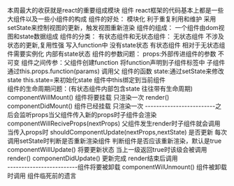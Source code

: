 本周最大的收获就是react的重要组成模块 组件
    react框架的代码基本上都是一些大组件以及一些小组件的构成
    组件的好处：
        模块化 利于重复利用和维护 采用setState来控制视图的更新，触发视图重新渲染
    组件的组成：
        一个组件由dom视图和state数据组成
    组件的分类：
        有状态组件和无状态组件：
             无状态组件 
                不涉及状态的更新,复用性强 写入function中 没有state状态
             有状态组件
                相对于无状态组件需要实例化  内部有state状态
    组件的参数问题：
        props:外部传进组件的参数 不可变 
        组件之间传参：父组件创建function 将function声明到子组件标签中 子组件通过this.props.function(params) 调用父              组件的函数
        state:通过setState来修改state this.state=来初始化state 
        组件中this绑定到当前组件            
    组件的生命周期问题：(有状态组件内部包含state 往往带有生命周期)
        componentWillMount() 组件将要挂载 只渲染一次
        render()
        componentDidMount() 组件已经挂载 只渲染一次
        -------------------------之后会监听props当父组件传入新的props时子组件会渲染
        componentWillReciveProps(nextProps) 父组件发生render时子组件就会调用 当传入props时
        shouldComponentUpdate(nextProps,nextState) 是否更新 每次调用setState时判断是否重新渲染组件   判断组件是否应该重新渲染，默认是true
        componentWillUpdate() 将要更新状态  当上一级返回true时该级会被调用
        render()
        componentDidUpdate() 更新完成 render结束后调用   
        -------------------------组件将要被卸载
        componentWilUnmount() 组件被卸载时调用 组件临死前的遗言